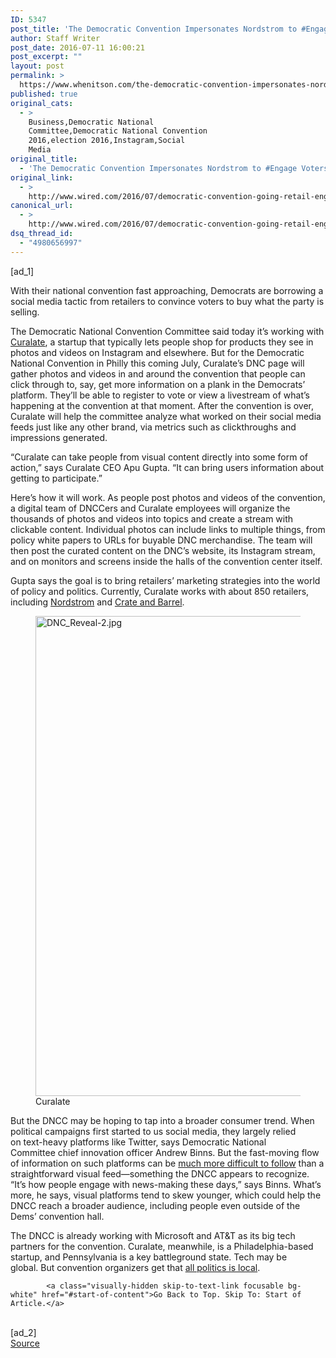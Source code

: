 ```yaml
---
ID: 5347
post_title: 'The Democratic Convention Impersonates Nordstrom to #Engage Voters'
author: Staff Writer
post_date: 2016-07-11 16:00:21
post_excerpt: ""
layout: post
permalink: >
  https://www.whenitson.com/the-democratic-convention-impersonates-nordstrom-to-engage-voters/
published: true
original_cats:
  - >
    Business,Democratic National
    Committee,Democratic National Convention
    2016,election 2016,Instagram,Social
    Media
original_title:
  - 'The Democratic Convention Impersonates Nordstrom to #Engage Voters'
original_link:
  - >
    http://www.wired.com/2016/07/democratic-convention-going-retail-engage-voters/
canonical_url:
  - >
    http://www.wired.com/2016/07/democratic-convention-going-retail-engage-voters/
dsq_thread_id:
  - "4980656997"
---
```

 [ad_1]
<br><div id=""><p>With their national convention fast approaching, Democrats are borrowing a social media tactic from retailers to convince voters to buy what the party is selling.</p>
<p>The Democratic National Convention Committee said today it’s working with <a href="http://www.curalate.com/">Curalate</a>, a startup that typically lets people shop for products they see in photos and videos on Instagram and elsewhere. But for the Democratic National Convention in Philly this coming July, Curalate’s DNC page will gather photos and videos in and around the convention that people can click through to, say, get more information on a plank in the Democrats’ platform. They’ll be able to register to vote or view a livestream of what’s happening at the convention at that moment. After the convention is over, Curalate will help the committee analyze what worked on their social media feeds just like any other brand, via metrics such as clickthroughs and impressions generated.</p>



<p>“Curalate can take people from visual content directly into some form of action,” says Curalate CEO Apu Gupta. “It can bring users information about getting to participate.”</p>
<p>Here’s how it will work. As people post photos and videos of the convention, a digital team of DNCCers and Curalate employees will organize the thousands of photos and videos into topics and create a stream with clickable content. Individual photos can include links to multiple things, from policy white papers to URLs for buyable DNC merchandise. The team will then post the curated content on the DNC’s website, its Instagram stream, and on monitors and screens inside the halls of the convention center itself.</p>
<p>Gupta says the goal is to bring retailers’ marketing strategies into the world of policy and politics. Currently, Curalate works with about 850 retailers, including <a href="http://like2b.uy/nordstrom/">Nordstrom</a> and <a href="http://like2b.uy/crateandbarrel/">Crate and Barrel</a>.</p>
<figure id="attachment_2055745" class="wp-caption landscape alignnone fader relative" data-js="fader"><img class="size-large wp-image-2055745" src="http://www.whenitson.com/wp-content/uploads/2016/07/The-Democratic-Convention-Impersonates-Nordstrom-to-Engage-Voters.jpg" alt="DNC_Reveal-2.jpg" width="1024" height="768"/><figcaption class="wp-caption-text link-underline"><span class="credit link-underline-sm"><span aria-hidden="true" class="ui ui ui-photo inline-block ui-credit relative opacity-6 marg-r-sm marg-l-sm no-caption"/>Curalate </span></figcaption></figure><p>But the DNCC may be hoping to tap into a broader consumer trend. When political campaigns first started to us social media, they largely relied on text-heavy platforms like Twitter, says Democratic National Committee chief innovation officer Andrew Binns. But the fast-moving flow of information on such platforms can be <a href="http://www.wired.com/2014/12/instagram-getting-good-news-scare-twitter/">much more difficult to follow</a> than a straightforward visual feed—something the DNCC appears to recognize. “It’s how people engage with news-making these days,” says Binns. What’s more, he says, visual platforms tend to skew younger, which could help the DNCC reach a broader audience, including people even outside of the Dems’ convention hall.</p>
<p>The DNCC is already working with Microsoft and AT&amp;T as its big tech partners for the convention. Curalate, meanwhile, is a Philadelphia-based startup, and Pennsylvania is a key battleground state. Tech may be global. But convention organizers get that <a href="https://en.wikipedia.org/wiki/All_politics_is_local">all politics is local</a>.</p>

			<a class="visually-hidden skip-to-text-link focusable bg-white" href="#start-of-content">Go Back to Top. Skip To: Start of Article.</a>

			
</div>
<br>[ad_2]
<br><a href="http://www.wired.com/2016/07/democratic-convention-going-retail-engage-voters/">Source </a>